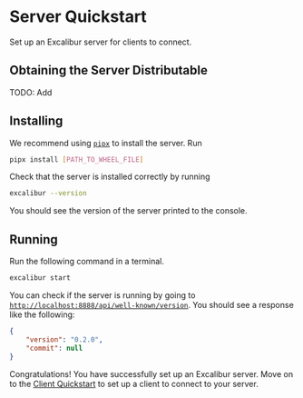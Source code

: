 # Server Quickstart

Set up an Excalibur server for clients to connect.

## Obtaining the Server Distributable

TODO: Add

## Installing

We recommend using [`pipx`](https://pipx.pypa.io/stable/) to install the server. Run

```bash
pipx install [PATH_TO_WHEEL_FILE]
```

Check that the server is installed correctly by running

```bash
excalibur --version
```

You should see the version of the server printed to the console.

## Running

Run the following command in a terminal.

```bash
excalibur start
```

You can check if the server is running by going to [`http://localhost:8888/api/well-known/version`](http://localhost:8888/api/well-known/version). You should see a response like the following:

```json
{
    "version": "0.2.0",
    "commit": null
}
```

Congratulations! You have successfully set up an Excalibur server. Move on to the [Client Quickstart](./02-client/index.mdx) to set up a client to connect to your server.
